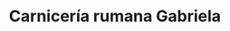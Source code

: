---
title: "Carnicería rumana Gabriela"
url: /logrono/carniceria-rumana-gabriela/
shop: Metzgerei
---